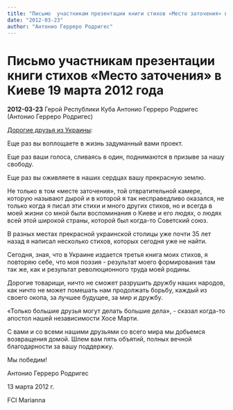 ```yaml
---
title: "Письмо  участникам презентации книги стихов «Место заточения» в Киеве 19 марта 2012 года"
date: "2012-03-23"
author: "Антонио Герреро Родригес"
---
```


# Письмо  участникам презентации книги стихов «Место заточения» в Киеве 19 марта 2012 года

**2012-03-23** Герой Республики Куба Антонио Герреро Родригес (Антонио Герреро Родригес)

[Дорогие друзья из Украины](/5123.md):

Еще раз вы воплощаете в жизнь задуманный вами проект.

Еще раз ваши голоса, сливаясь в один, поднимаются в призыве за нашу свободу.

Еще раз вы оживляете в наших сердцах вашу прекрасную землю.

Не только в том «месте заточения», той отвратительной камере, которую называют дырой и в которой я так несправедливо оказался, не только когда я писал эти стихи и много других стихов, но и всегда в моей жизни со мной были воспоминания о Киеве и его людях, о людях всей этой широкой страны, которой был когда-то Советский союз.

В разных местах прекрасной украинской столицы уже почти 35 лет назад я написал несколько стихов, которых сегодня уже не найти.

Сегодня, зная, что в Украине издается третья книга моих стихов, я повторяю себе, что моя поэзия - результат моего формирования там так же, как и результат революционного труда моей родины.

Дорогие товарищи, ничто не сможет разрушить дружбу наших народов, как ничто не может помешать нам продолжать борьбу, каждый из своего окопа, за лучшее будущее, за мир и дружбу.

 «Только большие друзья могут делать большие дела», - сказал когда-то апостол нашей независимости Хосе Марти.

С вами и со всеми нашими друзьями со всего мира мы добьемся возвращения домой. Шлем вам пять объятий, полных вечной благодарности за вашу поддержку.

Мы победим!

Антонио Герреро Родригес

13 марта 2012 г.

FCI Marianna